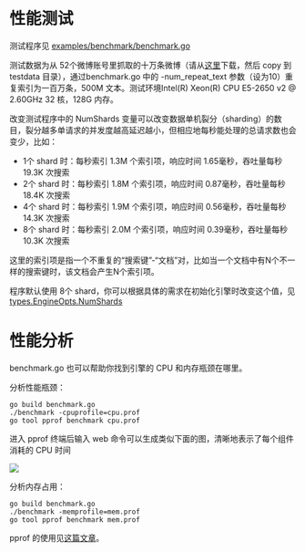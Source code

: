 性能测试
====

测试程序见 [examples/benchmark/benchmark.go](/examples/benchmark/benchmark.go)

测试数据为从 52个微博账号里抓取的十万条微博（请从[这里](https://raw.githubusercontent.com/huichen/wukong/43f20b4c0921cc704cf41fe8653e66a3fcbb7e31/testdata/weibo_data.txt)下载，然后 copy 到 testdata 目录），通过benchmark.go 中的 -num_repeat_text 参数（设为10）重复索引为一百万条，500M 文本。测试环境Intel(R) Xeon(R) CPU E5-2650 v2 @ 2.60GHz 32 核，128G 内存。

改变测试程序中的 NumShards 变量可以改变数据单机裂分（sharding）的数目，裂分越多单请求的并发度越高延迟越小，但相应地每秒能处理的总请求数也会变少，比如：

- 1个 shard 时：每秒索引 1.3M 个索引项，响应时间 1.65毫秒，吞吐量每秒 19.3K 次搜索
- 2个 shard 时：每秒索引 1.8M 个索引项，响应时间 0.87毫秒，吞吐量每秒 18.4K 次搜索
- 4个 shard 时：每秒索引 1.9M 个索引项，响应时间 0.56毫秒，吞吐量每秒 14.3K 次搜索
- 8个 shard 时：每秒索引 2.0M 个索引项，响应时间 0.39毫秒，吞吐量每秒 10.3K 次搜索

这里的索引项是指一个不重复的“搜索键”-“文档”对，比如当一个文档中有N个不一样的搜索键时，该文档会产生N个索引项。

程序默认使用 8个 shard，你可以根据具体的需求在初始化引擎时改变这个值，见[types.EngineOpts.NumShards](/types/engine_init_options.go)

# 性能分析

benchmark.go 也可以帮助你找到引擎的 CPU 和内存瓶颈在哪里。

分析性能瓶颈：
```
go build benchmark.go
./benchmark -cpuprofile=cpu.prof
go tool pprof benchmark cpu.prof
```

进入 pprof 终端后输入 web 命令可以生成类似下面的图，清晰地表示了每个组件消耗的 CPU 时间

![](https://raw.github.com/skyfile/riot/master/docs/zh/cpu.png)

分析内存占用：
```
go build benchmark.go
./benchmark -memprofile=mem.prof
go tool pprof benchmark mem.prof
```

pprof 的使用见[这篇文章](http://blog.golang.org/profiling-go-programs)。
